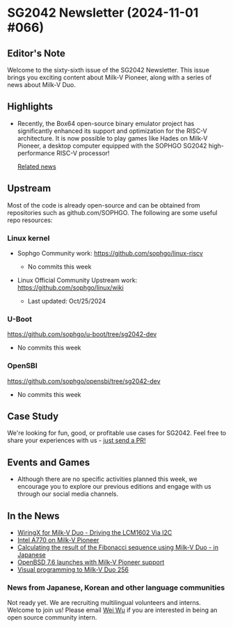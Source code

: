 # SG2042 Newsletter (2024-11-01 #066)

## Editor's Note

Welcome to the sixty-sixth issue of the SG2042 Newsletter. This issue brings you exciting content about Milk-V Pioneer, along with a series of news about Milk-V Duo.

## Highlights

+ Recently, the Box64 open-source binary emulator project has significantly enhanced its support and optimization for the RISC-V architecture. It is now possible to play games like Hades on Milk-V Pioneer, a desktop computer equipped with the SOPHGO SG2042 high-performance RISC-V processor!

  [Related news](https://mp.weixin.qq.com/s/oCdUnGG_sXjGvrluYQF2mw)

## Upstream

Most of the code is already open-source and can be obtained from repositories such as github.com/SOPHGO. The following are some useful repo resources:

### Linux kernel

+ Sophgo Community work: https://github.com/sophgo/linux-riscv

  + No commits this week

+ Linux Official Community Upstream work: https://github.com/sophgo/linux/wiki

  + Last updated: Oct/25/2024


### U-Boot

https://github.com/sophgo/u-boot/tree/sg2042-dev

+ No commits this week

### OpenSBI

https://github.com/sophgo/opensbi/tree/sg2042-dev

+ No commits this week

## Case Study

We're looking for fun, good, or profitable use cases for SG2042. Feel free to share your experiences with us - [just send a PR!](https://github.com/sophgocommunity/SG2042-Newsletter/pulls)

## Events and Games

- Although there are no specific activities planned this week, we encourage you to explore our previous editions and engage with us through our social media channels.


## In the News

+ [WiringX for Milk-V Duo - Driving the LCM1602 Via I2C][news-1]
+ [Intel A770 on Milk-V Pioneer][news-2]
+ [Calculating the result of the Fibonacci sequence using Milk-V Duo - in Japanese][news-3]
+ [OpenBSD 7.6 launches with Milk-V Pioneer support][news-4]
+ [Visual programming to Milk-V Duo 256][news-5]

[news-1]:https://www.bilibili.com/video/BV1zRStYCEZH
[news-2]:https://x.com/Rabenda_Issimo/status/1851317820455624978
[news-3]:https://x.com/himawariRw4Z/status/1850487332216160745
[news-4]:https://x.com/MilkV_Official/status/1845006743388160382
[news-5]:https://community.milkv.io/t/visual-programming-to-milkv-duo-256/2885/1

### News from Japanese, Korean and other language communities

Not ready yet. We are recruiting multilingual volunteers and interns. Welcome to join us! Please email [Wei Wu](mailto:wuwei2016@iscas.ac.cn) if you are interested in being an open source community intern.